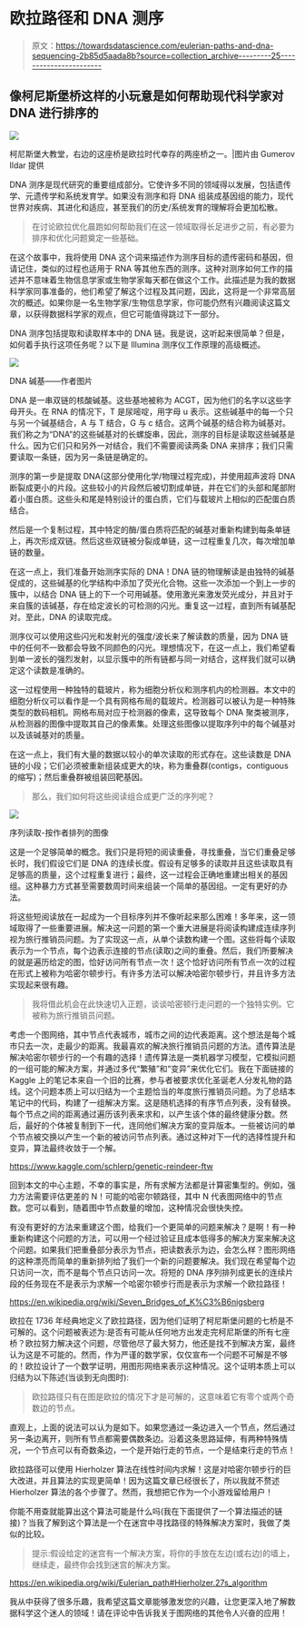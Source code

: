 # 欧拉路径和 DNA 测序

> 原文：<https://towardsdatascience.com/eulerian-paths-and-dna-sequencing-2b85d5aada8b?source=collection_archive---------25----------------------->

## 像柯尼斯堡桥这样的小玩意是如何帮助现代科学家对 DNA 进行排序的

![](img/b329f04238caeba94026202baa20ac62.png)

柯尼斯堡大教堂，右边的这座桥是欧拉时代幸存的两座桥之一。|图片由 Gumerov Ildar 提供

DNA 测序是现代研究的重要组成部分。它使许多不同的领域得以发展，包括遗传学、元遗传学和系统发育学。如果没有测序和将 DNA 组装成基因组的能力，现代世界对疾病、其进化和适应，甚至我们的历史/系统发育的理解将会更加松散。

> 在讨论欧拉优化晨跑如何帮助我们在这一领域取得长足进步之前，有必要为排序和优化问题奠定一些基础。

在这个故事中，我将使用 DNA 这个词来描述作为测序目标的遗传密码和基因，但请记住，类似的过程也适用于 RNA 等其他东西的测序。这种对测序如何工作的描述并不意味着生物信息学家或生物学家每天都在做这个工作。此描述是为我的数据科学家同事准备的，他们希望了解这个过程及其问题，因此，这将是一个非常高层次的概述。如果你是一名生物学家/生物信息学家，你可能仍然有兴趣阅读这篇文章，以获得数据科学家的观点，但它可能值得跳过下一部分。

DNA 测序包括提取和读取样本中的 DNA 链。我是说，这听起来很简单？但是，如何着手执行这项任务呢？以下是 Illumina 测序仪工作原理的高级概述。

![](img/abdaa05d31e949190a8a791bc598ef29.png)

DNA 碱基——作者图片

DNA 是一串双链的核酸碱基。这些基地被称为 ACGT，因为他们的名字以这些字母开头。在 RNA 的情况下，T 是尿嘧啶，用字母 u 表示。这些碱基中的每一个只与另一个碱基结合，A 与 T 结合，G 与 c 结合。这两个碱基的结合称为碱基对。我们称之为“DNA”的这些碱基对的长螺旋串，因此，测序的目标是读取这些碱基是什么。因为它们只和另外一对结合，我们不需要阅读两条 DNA 来排序；我们只需要读取一条链，因为另一条链是确定的。

测序的第一步是提取 DNA(这部分使用化学/物理过程完成)，并使用超声波将 DNA 断裂成更小的片段。这些较小的片段然后被切割成单链，并在它们的头部和尾部附着小蛋白质。这些头和尾是特别设计的蛋白质，它们与载玻片上相似的匹配蛋白质结合。

然后是一个复制过程，其中特定的酶/蛋白质将匹配的碱基对重新构建到每条单链上，再次形成双链。然后这些双链被分裂成单链，这一过程重复几次，每次增加单链的数量。

在这一点上，我们准备开始测序实际的 DNA！DNA 链的物理解读是由独特的碱基促成的，这些碱基的化学结构中添加了荧光化合物。这些一次添加一个到上一步的簇中，以结合 DNA 链上的下一个可用碱基。使用激光来激发荧光成分，并且对于来自簇的该碱基，存在给定波长的可检测的闪光。重复这一过程，直到所有碱基配对。至此，DNA 的读取完成。

测序仪可以使用这些闪光和发射光的强度/波长来了解读数的质量，因为 DNA 链中的任何不一致都会导致不同颜色的闪光。理想情况下，在这一点上，我们希望看到单一波长的强烈发射，以显示簇中的所有链都与同一对结合，这样我们就可以确定这个读数是准确的。

这一过程使用一种独特的载玻片，称为细胞分析仪和测序机内的检测器。本文中的细胞分析仪可以看作是一个具有网格布局的载玻片。检测器可以被认为是一种特殊类型的数码相机。网格布局对应于检测器的像素，这导致每个 DNA 聚类被测序，从检测器的图像中提取其自己的像素集。处理这些图像以提取序列中的每个碱基对以及该碱基对的质量。

在这一点上，我们有大量的数据以较小的单次读取的形式存在。这些读数是 DNA 链的小段；它们必须被重新组装成更大的块，称为重叠群(contigs，contiguous 的缩写)；然后重叠群被组装回靶基因。

> 那么，我们如何将这些阅读组合成更广泛的序列呢？

![](img/1286d6fbb0c70b550290a5fa4d4595df.png)

序列读取-按作者排列的图像

这是一个足够简单的概念。我们只是将短的阅读重叠，寻找重叠，当它们重叠足够长时，我们假设它们是 DNA 的连续长度。假设有足够多的读取并且这些读取具有足够高的质量，这个过程重复进行；最终，这一过程会正确地重建出相关的基因组。这种暴力方式甚至需要数周时间来组装一个简单的基因组。一定有更好的办法。

将这些短阅读放在一起成为一个目标序列并不像听起来那么困难！多年来，这一领域取得了一些重要进展。解决这一问题的第一个重大进展是将阅读构建成连续序列视为旅行推销员问题。为了实现这一点，从单个读数构建一个图。这些将每个读取表示为一个节点，每个边表示连接的节点(读取)之间的重叠。然后，我们所要解决的就是遍历给定的图，恰好访问所有节点一次！这个恰好访问所有节点一次的过程在形式上被称为哈密尔顿步行。有许多方法可以解决哈密尔顿步行，并且许多方法实现起来很有趣。

> 我将借此机会在此快速切入正题，谈谈哈密顿行走问题的一个独特实例。它被称为旅行推销员问题。

考虑一个图网络，其中节点代表城市，城市之间的边代表距离。这个想法是每个城市只去一次，走最少的距离。我最喜欢的解决旅行推销员问题的方法。遗传算法是解决哈密尔顿步行的一个有趣的选择！遗传算法是一类机器学习模型，它模拟问题的一组可能的解决方案，并通过多代“繁殖”和“变异”来优化它们。我在下面链接的 Kaggle 上的笔记本来自一个旧的比赛，参与者被要求优化圣诞老人分发礼物的路线。这个问题本质上可以归结为一个主题恰当的年度旅行推销员问题。为了总结本笔记中的代码，构建了一组解决方案。这是随机选择的有序节点列表，没有替换。每个节点之间的距离通过遍历该列表来求和，以产生该个体的最终健康分数。然后，最好的个体被复制到下一代，连同他们解决方案的变异版本。一些被访问的单个节点被交换以产生一个新的被访问节点列表。通过这种对下一代的选择性提升和变异，算法最终收敛于一个解。

<https://www.kaggle.com/schlerp/genetic-reindeer-ftw>  

回到本文的中心主题，不幸的事实是，所有求解方法都是计算密集型的。例如，强力方法需要评估更差的 N！可能的哈密尔顿路径，其中 N 代表图网络中的节点数。您可以看到，随着图中节点数量的增加，这种情况会很快失控。

有没有更好的方法来重建这个图，给我们一个更简单的问题来解决？是啊！有一种重新构建这个问题的方法，可以用一个经过验证且成本低得多的解决方案来解决这个问题。如果我们把重叠部分表示为节点，把读数表示为边，会怎么样？图形网络的这种漂亮而简单的重新排列给了我们一个新的问题要解决。我们现在希望每个边只访问一次，而不是每个节点只访问一次。将短的 DNA 序列排列成更长的连续片段的任务现在不是表示为求解一个哈密尔顿步行而是表示为求解一个欧拉路径！

<https://en.wikipedia.org/wiki/Seven_Bridges_of_K%C3%B6nigsberg>  

欧拉在 1736 年经典地定义了欧拉路径，因为他们证明了柯尼斯堡问题的七桥是不可解的。这个问题被表述为:是否有可能从任何地方出发走完柯尼斯堡的所有七座桥？欧拉努力解决这个问题，尽管他尽了最大努力，他还是找不到解决方案，最终认为这是不可能的。然而，作为严谨的数学家，仅仅宣布一个问题不可解是不够的！欧拉设计了一个数学证明，用图形网络来表示这种情况。这个证明本质上可以归结为以下陈述(当谈到无向图时):

> 欧拉路径只有在图是欧拉的情况下才是可解的，这意味着它有零个或两个奇数边的节点。

直观上，上面的说法可以认为是如下。如果您通过一条边进入一个节点，然后通过另一条边离开，则所有节点都需要偶数条边。沿着这条思路延伸，有两种特殊情况，一个节点可以有奇数条边，一个是开始行走的节点，一个是结束行走的节点！

欧拉路径可以使用 Hierholzer 算法在线性时间内求解！这是对哈密尔顿步行的巨大改进，并且算法的实现更简单！因为这篇文章已经很长了，所以我就不赘述 Hierholzer 算法的各个步骤了。然而，我想把它作为一个小游戏留给用户！

你能不用查就能算出这个算法可能是什么吗(我在下面提供了一个算法描述的链接)？当我了解到这个算法是一个在迷宫中寻找路径的特殊解决方案时，我做了类似的比较。

> 提示:假设给定的迷宫有一个解决方案，将你的手放在左边(或右边)的墙上，继续走，最终你会找到迷宫的解决方案。

<https://en.wikipedia.org/wiki/Eulerian_path#Hierholzer.27s_algorithm>  

我从中获得了很多乐趣，我希望这篇文章能够激发您的兴趣，让您更深入地了解数据科学这个迷人的领域！请在评论中告诉我关于图网络的其他令人兴奋的应用！